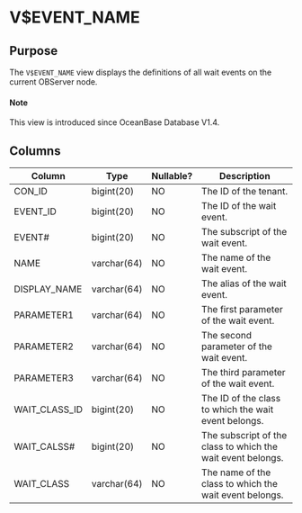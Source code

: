 # V$EVENT_NAME

## Purpose

The `V$EVENT_NAME` view displays the definitions of all wait events on the current OBServer node.

<main id="notice" type='explain'>
  <h4>Note</h4>
  <p>This view is introduced since OceanBase Database V1.4. </p>
</main>

## Columns

| **Column** | **Type** | **Nullable?** | **Description** |
|---------------|-------------|----------------|--------------|
| CON_ID | bigint(20) | NO | The ID of the tenant. |
| EVENT_ID | bigint(20) | NO | The ID of the wait event. |
| EVENT# | bigint(20) | NO | The subscript of the wait event. |
| NAME | varchar(64) | NO | The name of the wait event. |
| DISPLAY_NAME | varchar(64) | NO | The alias of the wait event. |
| PARAMETER1 | varchar(64) | NO | The first parameter of the wait event. |
| PARAMETER2 | varchar(64) | NO | The second parameter of the wait event. |
| PARAMETER3 | varchar(64) | NO | The third parameter of the wait event. |
| WAIT_CLASS_ID | bigint(20) | NO | The ID of the class to which the wait event belongs. |
| WAIT_CALSS# | bigint(20) | NO | The subscript of the class to which the wait event belongs. |
| WAIT_CLASS | varchar(64) | NO | The name of the class to which the wait event belongs. |
